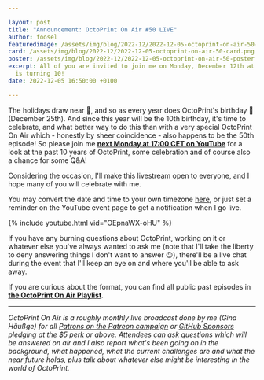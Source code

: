 ```yaml
---

layout: post
title: "Announcement: OctoPrint On Air #50 LIVE"
author: foosel
featuredimage: /assets/img/blog/2022-12/2022-12-05-octoprint-on-air-50-card.png
card: /assets/img/blog/2022-12/2022-12-05-octoprint-on-air-50-card.png
poster: /assets/img/blog/2022-12/2022-12-05-octoprint-on-air-50-poster.png
excerpt: All of you are invited to join me on Monday, December 12th at 17:00 CET on YouTube, where the next OctoPrint On Air episode will air live. It will be a birthday special as OctoPrint
  is turning 10!
date: 2022-12-05 16:50:00 +0100

---
```


The holidays draw near 🎄, and so as every year does OctoPrint's birthday 🎂 (December 25th). And since this year will be the 10th birthday, it's time to celebrate, and what better way to do this than with a very special OctoPrint On Air which - honestly by sheer coincidence - also happens to be the 50th episode! So please join me **[next Monday at 17:00 CET on YouTube](https://www.youtube.com/watch?v=OEpnaWX-oHU)** for a look at the past 10 years of OctoPrint, some celebration and of course also a chance for some Q&A!

Considering the occasion, I'll make this livestream open to everyone, and I hope many of you will celebrate with me.

You may convert the date and time to your own timezone [here](https://www.timeanddate.com/worldclock/fixedtime.html?msg=OctoPrint+On+Air+%2350&iso=20221212T17&p1=83&ah=1), or just set a reminder on the YouTube event page to get a notification when I go live.

{% include youtube.html vid="OEpnaWX-oHU" %}

If you have any burning questions about OctoPrint, working on it or whatever else you've always wanted to ask me
(note that I'll take the liberty to deny answering things I don't want to answer 😉), there'll be a live chat during the event that I'll
keep an eye on and where you'll be able to ask away.

If you are curious about the format, you can find all public past episodes in 
**[the OctoPrint On Air Playlist](https://www.youtube.com/playlist?list=PL9j2DtsIPVkOFIMRrnnbXsnXtQmwj1IId)**.

<hr>

<p><em>
    OctoPrint On Air is a roughly monthly live broadcast done by me (Gina Häußge)
    for all <a href="https://patreon.com/foosel">Patrons on the Patreon campaign</a> or 
    <a href="https://github.com/sponsors/foosel">GitHub Sponsors</a> pledging at the $5 perk or above. 
    Attendees can ask questions which will be answered on air and I also report 
    what's been going on in the background, what happened, what the current 
    challenges are and what the near future holds, plus talk about whatever else
    might be interesting in the world of OctoPrint.
</em></p>
